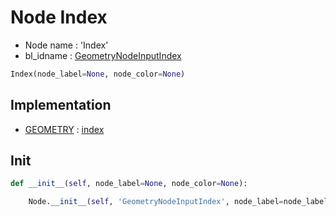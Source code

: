 # Node Index

- Node name : 'Index'
- bl_idname : [GeometryNodeInputIndex](https://docs.blender.org/api/current/bpy.types.GeometryNodeInputIndex.html)


``` python
Index(node_label=None, node_color=None)
```
## Implementation

- [GEOMETRY](/docs/GeoNodes/socket_GEOMETRY.md) : [index](/docs/GeoNodes/socket_GEOMETRY.md#index)

## Init

``` python
def __init__(self, node_label=None, node_color=None):

    Node.__init__(self, 'GeometryNodeInputIndex', node_label=node_label, node_color=node_color)
```
